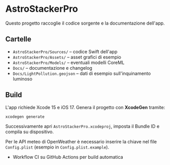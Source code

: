 # AstroStackerPro

Questo progetto raccoglie il codice sorgente e la documentazione dell'app.

## Cartelle
- `AstroStackerPro/Sources/` – codice Swift dell'app
- `AstroStackerPro/Assets/` – asset grafici di esempio
- `AstroStackerPro/Models/` – eventuali modelli CoreML
- `Docs/` – documentazione e changelog
- `Docs/LightPollution.geojson` – dati di esempio sull'inquinamento luminoso

## Build
L'app richiede Xcode 15 e iOS 17. Genera il progetto con **XcodeGen** tramite:

```bash
xcodegen generate
```

Successivamente apri `AstroStackerPro.xcodeproj`, imposta il Bundle ID e compila su dispositivo.

Per le API meteo di OpenWeather è necessario inserire la chiave nel file `Config.plist` (esempio in `Config.plist.example`).


- Workflow CI su GitHub Actions per build automatica
